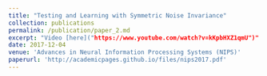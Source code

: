 ```yaml
---
title: "Testing and Learning with Symmetric Noise Invariance"
collection: publications
permalink: /publication/paper_2.md
excerpt: "Video [here]("https://www.youtube.com/watch?v=kKpbHXZ1qmU")"
date: 2017-12-04
venue: 'Advances in Neural Information Processing Systems (NIPS)'
paperurl: 'http://academicpages.github.io/files/nips2017.pdf'
---
```

